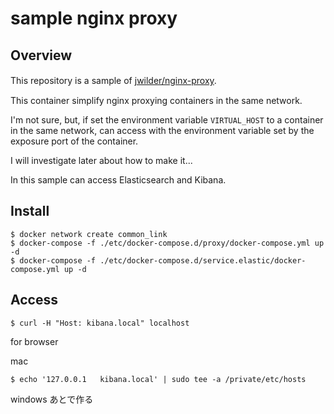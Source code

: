 # sample nginx proxy

## Overview

This repository is a sample of [jwilder/nginx-proxy](https://hub.docker.com/r/jwilder/nginx-proxy/).　

This container simplify nginx proxying containers in the same network.

I'm not sure, but, if set the environment variable `VIRTUAL_HOST` to a container in the same network, can access with the environment variable set by the exposure port of the container.

I will investigate later about how to make it...

In this sample can access Elasticsearch and Kibana.

## Install

```
$ docker network create common_link
$ docker-compose -f ./etc/docker-compose.d/proxy/docker-compose.yml up -d
$ docker-compose -f ./etc/docker-compose.d/service.elastic/docker-compose.yml up -d
```

## Access

```
$ curl -H "Host: kibana.local" localhost
```

for browser

mac
```
$ echo '127.0.0.1   kibana.local' | sudo tee -a /private/etc/hosts
```

windows
あとで作る
